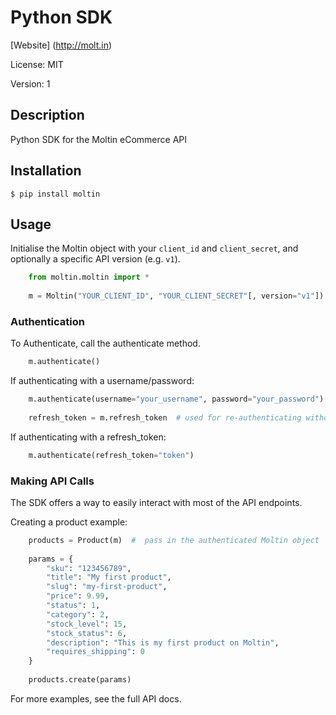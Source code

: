 # Python SDK

[Website] (http://molt.in)

License: MIT

Version: 1

## Description

Python SDK for the Moltin eCommerce API

## Installation

    $ pip install moltin

## Usage

Initialise the Moltin object with your `client_id` and `client_secret`, and optionally a specific API version (e.g. `v1`).

```python
    from moltin.moltin import *
    
    m = Moltin("YOUR_CLIENT_ID", "YOUR_CLIENT_SECRET"[, version="v1"])
```    

### Authentication

To Authenticate, call the authenticate method.

```python
    m.authenticate()
```
    
If authenticating with a username/password:

```python
    m.authenticate(username="your_username", password="your_password")
    
    refresh_token = m.refresh_token  # used for re-authenticating without user/pass
```

If authenticating with a refresh_token:

```python
    m.authenticate(refresh_token="token")
```

### Making API Calls

The SDK offers a way to easily interact with most of the API endpoints.

Creating a product example:

```python
    products = Product(m)  #  pass in the authenticated Moltin object
    
    params = {
        "sku": "123456789",
        "title": "My first product",
        "slug": "my-first-product",
        "price": 9.99,
        "status": 1,
        "category": 2,
        "stock_level": 15,
        "stock_status": 6,
        "description": "This is my first product on Moltin",
        "requires_shipping": 0
    }
    
    products.create(params)
```

For more examples, see the full API docs.

